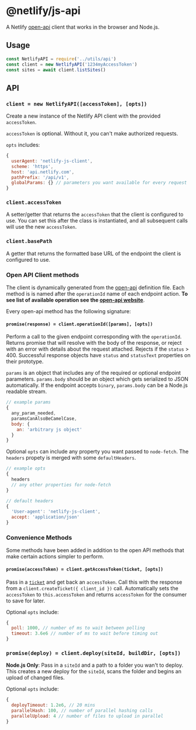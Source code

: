 # @netlify/js-api

A Netlify [open-api](https://github.com/netlify/open-api) client that works in the browser and Node.js.

## Usage

```js
const NetlifyAPI = require('../utils/api')
const client = new NetlifyAPI('1234myAccessToken')
const sites = await client.listSites()
```

## API

### `client = new NetlifyAPI([accessToken], [opts])`

Create a new instance of the Netlify API client with the provided `accessToken`.

`accessToken` is optional.  Without it, you can't make authorized requests.

`opts` includes:

```js
{
  userAgent: 'netlify-js-client',
  scheme: 'https',
  host: 'api.netlify.com',
  pathPrefix: '/api/v1',
  globalParams: {} // parameters you want available for every request
}
```

### `client.accessToken`

A setter/getter that returns the `accessToken` that the client is configured to use.  You can set this after the class is instantiated, and all subsequent calls will use the new `accessToken`.

### `client.basePath`

A getter that returns the formatted base URL of the endpoint the client is configured to use.

### Open API Client methods

The client is dynamically generated from the [open-api](https://github.com/netlify/open-api) definition file.  Each method is is named after the `operationId` name of each endpoint action.  **To see list of available operation see the [open-api website](https://open-api.netlify.com/)**.

Every open-api method has the following signature:

#### `promise(response) = client.operationId([params], [opts])`

Perform a call to the given endpoint corresponding with the `operationId`.  Returns promise that will resolve with the body of the response, or reject with an error with details about the request attached.  Rejects if the `status` > 400.  Successful response objects have `status` and `statusText` properties on their prototype.

`params` is an object that includes any of the required or optional endpoint parameters.  `params.body` should be an object which gets serialized to JSON automatically.  If the endpoint accepts `binary`, `params.body` can be a Node.js readable stream.

```js
// example params
{
  any_param_needed,
  paramsCanAlsoBeCamelCase,
  body: {
    an: 'arbitrary js object'
  }
}
```

Optional `opts` can include any property you want passed to `node-fetch`.  The `headers` propety is merged with some `defaultHeaders`.

```js
// example opts
{
  headers
  // any other properties for node-fetch
}
```

```js
// default headers
{
  'User-agent': 'netlify-js-client',
  accept: 'application/json'
}
```

### Convenience Methods

Some methods have been added in addition to the open API methods that make certain actions simpler to perform.

#### `promise(accessToken) = client.getAccessToken(ticket, [opts])`

Pass in a [`ticket`](open-api.netlify.com#model-ticket) and get back an `accessToken`.  Call this with the response from a `client.createTicket({ client_id })` call.  Automatically sets the `accessToken` to `this.accessToken` and returns `accessToken` for the consumer to save for later.

Optional `opts` include:

```js
{
  poll: 1000, // number of ms to wait between polling
  timeout: 3.6e6 // number of ms to wait before timing out
}
```

### `promise(deploy) = client.deploy(siteId, buildDir, [opts])`

**Node.js Only**: Pass in a `siteId` and a path to a folder you wan't to deploy.  This creates a new deploy for the `siteId`, scans the folder and begins an upload of changed files. 

Optional `opts` include:

```js
{
  deployTimeout: 1.2e6, // 20 mins
  parallelHash: 100, // number of parallel hashing calls
  parallelUpload: 4 // number of files to upload in parallel
}
```

